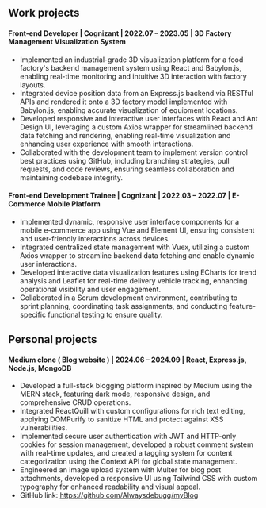 ## Work projects

#### Front-end Developer | Cognizant | 2022.07 – 2023.05 | 3D Factory Management Visualization System
- Implemented an industrial-grade 3D visualization platform for a food factory's backend management system
using React and Babylon.js, enabling real-time monitoring and intuitive 3D interaction with factory layouts. 
- Integrated device position data from an Express.js backend via RESTful APIs and rendered it onto a 3D
factory model implemented with Babylon.js, enabling accurate visualization of equipment locations. 
- Developed responsive and interactive user interfaces with React and Ant Design UI, leveraging a custom
Axios wrapper for streamlined backend data fetching and rendering, enabling real-time visualization and
enhancing user experience with smooth interactions. 
- Collaborated with the development team to implement version control best practices using GitHub, including
branching strategies, pull requests, and code reviews, ensuring seamless collaboration and maintaining
codebase integrity. 

#### Front-end Development Trainee | Cognizant | 2022.03 – 2022.07 | E-Commerce Mobile Platform
- Implemented dynamic, responsive user interface components for a mobile e-commerce app using Vue and
Element UI, ensuring consistent and user-friendly interactions across devices. 
- Integrated centralized state management with Vuex, utilizing a custom Axios wrapper to streamline backend
data fetching and enable dynamic user interactions. 
- Developed interactive data visualization features using ECharts for trend analysis and Leaflet for real-time
delivery vehicle tracking, enhancing operational visibility and user engagement. 
- Collaborated in a Scrum development environment, contributing to sprint planning, coordinating task
assignments, and conducting feature-specific functional testing to ensure quality.

## Personal projects

#### Medium clone ( Blog website ) | 2024.06 – 2024.09 | React, Express.js, Node.js, MongoDB
- Developed a full-stack blogging platform inspired by Medium using the MERN stack, featuring dark
mode, responsive design, and comprehensive CRUD operations. 
- Integrated ReactQuill with custom configurations for rich text editing, applying DOMPurify to sanitize
HTML and protect against XSS vulnerabilities. 
- Implemented secure user authentication with JWT and HTTP-only cookies for session management, developed a robust comment system with real-time updates, and created a tagging system for content
categorization using the Context API for global state management. 
- Engineered an image upload system with Multer for blog post attachments, developed a responsive UI
using Tailwind CSS with custom typography for enhanced readability and visual appeal. 
- GitHub link: https://github.com/Alwaysdebugg/myBlog
